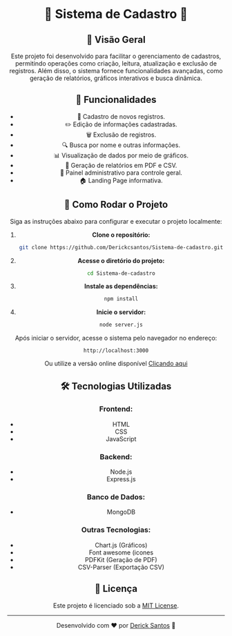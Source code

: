 <div align="center">
 
# 🎉 Sistema de Cadastro 🎉

## 📌 Visão Geral

Este projeto foi desenvolvido para facilitar o gerenciamento de cadastros, permitindo operações como criação, leitura, atualização e exclusão de registros. Além disso, o sistema fornece funcionalidades avançadas, como geração de relatórios, gráficos interativos e busca dinâmica.

## 📑 Funcionalidades

- 📝 Cadastro de novos registros.
- ✏️ Edição de informações cadastradas.
- 🗑️ Exclusão de registros.
- 🔍 Busca por nome e outras informações.
- 📊 Visualização de dados por meio de gráficos.
- 📃 Geração de relatórios em PDF e CSV.
- 📌 Painel administrativo para controle geral.
- 🏠 Landing Page informativa.

## 🚀 Como Rodar o Projeto

Siga as instruções abaixo para configurar e executar o projeto localmente:

1. **Clone o repositório:**
   ```sh
   git clone https://github.com/Derickcsantos/Sistema-de-cadastro.git
   ```
2. **Acesse o diretório do projeto:**
   ```sh
   cd Sistema-de-cadastro
   ```
3. **Instale as dependências:**
   ```sh
   npm install
   ```
4. **Inicie o servidor:**
   ```sh
   node server.js
   ```

Após iniciar o servidor, acesse o sistema pelo navegador no endereço:

```
http://localhost:3000
```

Ou utilize a versão online disponível [Clicando aqui](https://sistemadecadastro-dcs.vercel.app/)

## 🛠️ Tecnologias Utilizadas

### **Frontend:**
- HTML
- CSS
- JavaScript

### **Backend:**
- Node.js
- Express.js

### **Banco de Dados:**
- MongoDB

### **Outras Tecnologias:**
- Chart.js (Gráficos)
- Font awesome (icones
- PDFKit (Geração de PDF)
- CSV-Parser (Exportação CSV)

## 📜 Licença

Este projeto é licenciado sob a [MIT License](LICENSE).

---
Desenvolvido com ❤️ por [Derick Santos](https://github.com/Derickcsantos) 🚀


</div>
